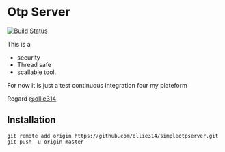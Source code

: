 Otp Server
=========

[![Build Status](http://88.191.186.191:9292/job/initial-build/badge/icon)](http://88.191.186.191:9292/job/initial-build/)

This is a 

  - security
  - Thread safe
  - scallable
tool.

For now it is just a test continuous integration four my plateform

Regard [@ollie314]

Installation
--------------

```git
git remote add origin https://github.com/ollie314/simpleotpserver.git
git push -u origin master
```
[@ollie314]:http://twitter.com/ollie314
